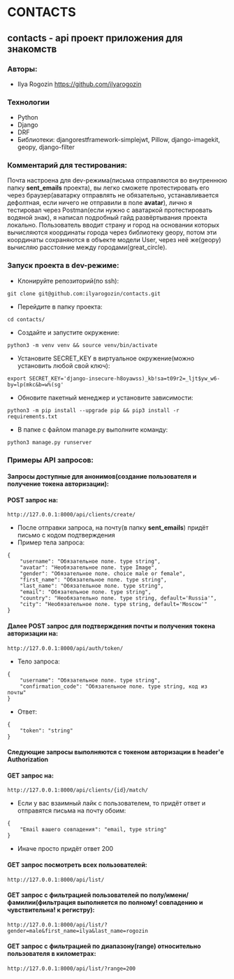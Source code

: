 # CONTACTS
## contacts - api проект приложения для знакомств
### Авторы:
- Ilya Rogozin https://github.com/ilyarogozin
### Технологии
- Python
- Django
- DRF
- Библиотеки: djangorestframework-simplejwt, Pillow, django-imagekit, geopy, django-filter

### Комментарий для тестирования:
Почта настроена для dev-режима(письма отправляются во внутреннюю папку __sent_emails__ проекта),
вы легко сможете протестировать его через браузер(аватарку отправлять не обязательно, устанавливается дефолтная, если ничего не отправили в поле __avatar__), лично я тестировал через Postman(если нужно с аватаркой протестировать водяной знак), я написал подробный гайд развёртывания проекта локально.
Пользователь вводит страну и город на основании которых вычисляются координаты города через библиотеку geopy,
потом эти координаты сохраняются в объекте модели User, через неё же(geopy) вычисляю расстояние между городами(great_circle).

### Запуск проекта в dev-режиме:
- Клонируйте репозиторий(по ssh):
```
git clone git@github.com:ilyarogozin/contacts.git
```

- Перейдите в папку проекта:
```
cd contacts/
```

- Создайте и запустите окружение:
```
python3 -m venv venv && source venv/bin/activate
```

- Установите SECRET_KEY в виртуальное окружение(можно установить любой свой ключ):
```
export SECRET_KEY='django-insecure-h8oyawss)_kb!sa=t09r2=_ljt$yw_w6-by=lp(mkc&b=w%(sg'
```

- Обновите пакетный менеджер и установите зависимости:
```
python3 -m pip install --upgrade pip && pip3 install -r requirements.txt
```

- В папке с файлом manage.py выполните команду:
```
python3 manage.py runserver
```

### Примеры API запросов:
#### Запросы доступные для анонимов(создание пользователя и получение токена авторизации):
#### POST запрос на:
```
http://127.0.0.1:8000/api/clients/create/
```
- После отправки запроса, на почту(в папку __sent_emails__) придёт письмо с кодом подтверждения
- Пример тела запроса:
```
{
    "username": "Обязательное поле. type string",
    "avatar": "Необязательное поле. type Image",
    "gender": "Обязательное поле. choice male or female",
    "first_name": "Обязательное поле. type string",
    "last_name": "Обязательное поле. type string",
    "email": "Обязательное поле. type string",
    "country": "Необязательно поле. type string, default='Russia'",
    "city": "Необязательное поле. type string, default='Moscow'"
}
```

#### Далее POST запрос для подтверждения почты и получения токена авторизации на:
```
http://127.0.0.1:8000/api/auth/token/
```
- Тело запроса:
```
{
    "username": "Обязательное поле. type string",
    "confirmation_code": "Обязательное поле. type string, код из почты"
}
```
- Ответ:
```
{
    "token": "string"
}
```

#### Следующие запросы выполняются с токеном авторизации в header'е Authorization
#### GET запрос на:
```
http://127.0.0.1:8000/api/clients/{id}/match/
```
- Если у вас взаимный лайк с пользователем, то придёт ответ и отправятся письма на почту обоим:
```
{
    "Email вашего совпадения": "email, type string"
}
```
- Иначе просто придёт ответ 200
#### GET запрос посмотреть всех пользователей:
```
http://127.0.0.1:8000/api/list/
```
#### GET запрос с фильтрацией пользователей по полу/имени/фамилии(фильтрация выполняется по полному! совпадению и чувствительна! к регистру):
```
http://127.0.0.1:8000/api/list/?gender=male&first_name=ilya&last_name=rogozin
```
#### GET запрос с фильтрацией по диапазону(range) относительно пользователя в километрах:
```
http://127.0.0.1:8000/api/list/?range=200
```